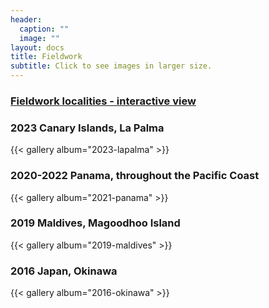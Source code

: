 ```yaml
---
header:
  caption: ""
  image: ""
layout: docs
title: Fieldwork
subtitle: Click to see images in larger size.
---
```


### [Fieldwork localities - interactive view](https://www.google.com/maps/d/u/0/embed?mid=1XLF8hCMrkN2owREr7o4Qaq6aIHtIj8IA)

<!--![map](map.pdf)-->


### 2023 Canary Islands, La Palma

{{< gallery album="2023-lapalma" >}}

### 2020-2022 Panama, throughout the Pacific Coast

{{< gallery album="2021-panama" >}}

### 2019 Maldives, Magoodhoo Island

{{< gallery album="2019-maldives" >}}

### 2016 Japan, Okinawa

{{< gallery album="2016-okinawa" >}}



